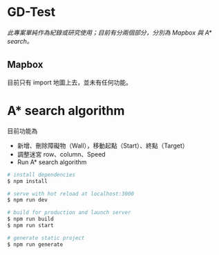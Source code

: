 # GD-Test
###### 此專案單純作為紀錄或研究使用；目前有分兩個部分，分別為 Mapbox 與 A* search。

## Mapbox 
目前只有 import 地圖上去，並未有任何功能。

# A* search algorithm
目前功能為
* 新增、刪除障礙物（Wall），移動起點（Start）、終點（Target）
* 調整迷宮 row、column、Speed
* Run A* search algorithm

```bash
# install dependencies
$ npm install

# serve with hot reload at localhost:3000
$ npm run dev

# build for production and launch server
$ npm run build
$ npm run start

# generate static project
$ npm run generate
```

